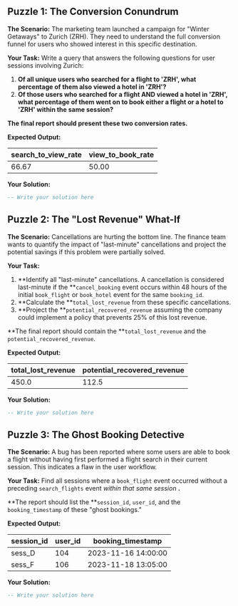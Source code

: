 ## Puzzle 1: The Conversion Conundrum

**The Scenario:** The marketing team launched a campaign for "Winter Getaways" to Zurich (ZRH). They need to understand the full conversion funnel for users who showed interest in this specific destination.

**Your Task:** Write a query that answers the following questions for user sessions involving Zurich:

1. **Of all unique users who searched for a flight to 'ZRH', what percentage of them also viewed a hotel in 'ZRH'?**
2. **Of those users who searched for a flight AND viewed a hotel in 'ZRH', what percentage of them went on to book either a flight or a hotel to 'ZRH' within the same session?**

**The final report should present these two conversion rates.**

**Expected Output:**

| search_to_view_rate | view_to_book_rate |
| ------------------- | ----------------- |
| 66.67               | 50.00             |


**Your Solution:**

```sql
-- Write your solution here
```

## Puzzle 2: The "Lost Revenue" What-If

**The Scenario:** Cancellations are hurting the bottom line. The finance team wants to quantify the impact of "last-minute" cancellations and project the potential savings if this problem were partially solved.

**Your Task:**

1. **Identify all "last-minute" cancellations. A cancellation is considered last-minute if the **`cancel_booking` event occurs within 48 hours of the initial `book_flight` or `book_hotel` event for the same `booking_id`.
2. **Calculate the **`total_lost_revenue` from these specific cancellations.
3. **Project the **`potential_recovered_revenue` assuming the company could implement a policy that prevents 25% of this lost revenue.

**The final report should contain the **`total_lost_revenue` and the `potential_recovered_revenue`.

**Expected Output:**

| total_lost_revenue | potential_recovered_revenue |
| ------------------ | --------------------------- |
| 450.0              | 112.5                       |


**Your Solution:**

```sql
-- Write your solution here
```

## Puzzle 3: The Ghost Booking Detective

**The Scenario:** A bug has been reported where some users are able to book a flight without having first performed a flight search in their current session. This indicates a flaw in the user workflow.

**Your Task:** Find all sessions where a `book_flight` event occurred without a preceding `search_flights` event  *within that same session* **.**

**The report should list the **`session_id`, `user_id`, and the `booking_timestamp` of these "ghost bookings."

**Expected Output:**

| session_id | user_id | booking_timestamp   |
| ---------- | ------- | ------------------- |
| sess_D     | 104     | 2023-11-16 14:00:00 |
| sess_F     | 106     | 2023-11-18 13:05:00 |

**Your Solution:**

```sql
-- Write your solution here
```
